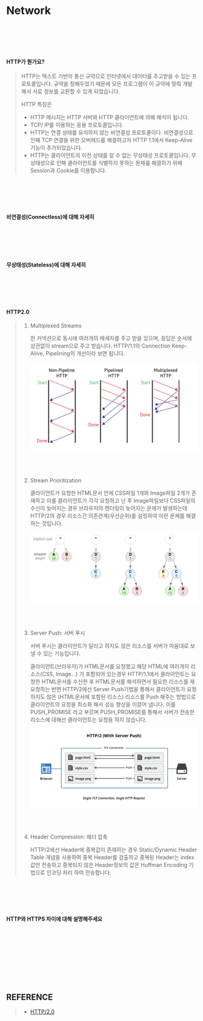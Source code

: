 # Network

<br/>

<br/>

<br/>

<br/>

#### HTTP가 뭔가요?

> HTTP는 텍스트 기반의 통신 규약으로 인터넷에서 데이터를 주고받을 수 있는 프로토콜입니다. 규약을 정해두었기 때문에 모든 프로그램이 이 규약에 맞춰 개발해서 서로 정보를 교환할 수 있게 되었습니다.
>
> HTTP 특징은
>
> - HTTP 메시지는 HTTP 서버와 HTTP 클라이언트에 의해 해석이 됩니다.
> - TCP/ IP를 이용하는 응용 프로토콜입니다.
> - HTTP는 연결 상태를 유지하지 않는 비연결성 프로토콜이다. 비연결성으로 인해 TCP 연결을 위한 오버헤드를 해결하고자 HTTP 1.1에서 Keep-Alive 기능이 추가되었습니다.
> - HTTP는 클라이언트의 이전 상태를 알 수 없는 무상태성 프로토콜입니다. 무상태성으로 인해 클라이언트를 식별하지 못하는 문제를 해결하기 위해 Session과 Cookie를 이용합니다.

<br/>

<br/>

<br/>

<br/>

#### 비연결성(Connectless)에 대해 자세히

> 

<br/>

<br/>

<br/>

<br/>

#### 무상태성(Stateless)에 대해 자세히

> 

<br/>

<br/>

<br/>

<br/>

#### HTTP2.0

> 1. Multiplexed Streams
>
>    한 커넥션으로 동시에 여러개의 메세지를 주고 받을 있으며, 응답은 순서에 상관없이 stream으로 주고 받습니다. HTTP/1.1의 Connection Keep-Alive, Pipelining의 개선이라 보면 됩니다.
>
>    ![Multiplexed Streams](./image/Multiplexed_Streams.png)
>
>    <br/>
>
>    <br/>
>
> 2. Stream Prioritization
>
>    클라이언트가 요청한 HTML문서 안에 CSS파일 1개와 Image파일 2개가 존재하고 이를 클라이언트가 각각 요청하고 난 후 Image파일보다 CSS파일의 수신이 늦어지는 경우 브라우저의 렌더링이 늦어지는 문제가 발생하는데 HTTP/2의 경우 리소스간 의존관계(우선순위)를 설정하여 이런 문제를 해결하는 것입니다.
>
>    ![Stream Prioritization](./image/Stream_Prioritization.png)
>
>    <br/>
>
>    <br/>
>
> 3. Server Push: 서버 푸시
>
>    서버 푸시는 클라이언트가 달라고 하지도 않은 리소스를 서버가 마음대로 보낼 수 있는 기능입니다.
>
>    클라이언트(브라우저)가 HTML문서를 요청했고 해당 HTML에 여러개의 리소스(CSS, Image...) 가 포함되어 있는경우 HTTP/1.1에서 클라이언트는 요청한 HTML문서를 수신한 후  HTML문서를 해석하면서 필요한 리소스를 재 요청하는 반면 HTTP/2에선 Server Push기법을 통해서 클라이언트가 요청하지도 않은 (HTML문서에 포함된 리소스) 리소스를 Push 해주는 방법으로 클라이언트의 요청을 최소화 해서 성능 향상을 이끌어 냅니다. 이를 PUSH_PROMISE 라고 부르며 PUSH_PROMISE를 통해서 서버가 전송한 리소스에 대해선 클라이언트는 요청을 하지 않습니다.
>
>    ![Server Push](./image/Server_Push.png)
>
>    <br/>
>
>    <br/>
>
> 4. Header Compression: 헤더 압축
>
>    HTTP/2에선 Header에 중복값이 존재하는 경우 Static/Dynamic Header Table 개념을 사용하여 중복 Header를 검출하고 중복된 Header는 index값만 전송하고 중복되지 않은 Header정보의 값은  Huffman Encoding 기법으로 인코딩 처리 하여 전송합니다.

<br/>

<br/>

<br/>

<br/>

#### HTTP와 HTTPS 차이에 대해 설명해주세요

> 

<br/>

<br/>

<br/>

<br/>

<br/>

<br/>

<br/>

<br/>

## REFERENCE

> - [HTTP/2.0](https://www.popit.kr/나만-모르고-있던-http2/)